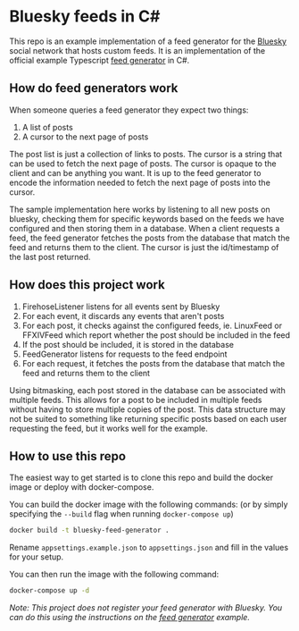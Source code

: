 # Bluesky feeds in C#

This repo is an example implementation of a feed generator for the [Bluesky](https://bsky.app) social network that hosts custom feeds. It is an implementation of the official example Typescript [feed generator](https://github.com/bluesky-social/feed-generator-example) in C#.

## How do feed generators work
When someone queries a feed generator they expect two things:
1. A list of posts
2. A cursor to the next page of posts

The post list is just a collection of links to posts. The cursor is a string that can be used to fetch the next page of posts. The cursor is opaque to the client and can be anything you want. It is up to the feed generator to encode the information needed to fetch the next page of posts into the cursor.

The sample implementation here works by listening to all new posts on bluesky, checking them for specific keywords based on the feeds we have configured and then storing them in a database. When a client requests a feed, the feed generator fetches the posts from the database that match the feed and returns them to the client. The cursor is just the id/timestamp of the last post returned.

## How does this project work
1. FirehoseListener listens for all events sent by Bluesky
2. For each event, it discards any events that aren't posts
3. For each post, it checks against the configured feeds, ie. LinuxFeed or FFXIVFeed which report whether the post should be included in the feed
4. If the post should be included, it is stored in the database
5. FeedGenerator listens for requests to the feed endpoint
6. For each request, it fetches the posts from the database that match the feed and returns them to the client

Using bitmasking, each post stored in the database can be associated with multiple feeds. This allows for a post to be included in multiple feeds without having to store multiple copies of the post.
This data structure may not be suited to something like returning specific posts based on each user requesting the feed, but it works well for the example.

## How to use this repo
The easiest way to get started is to clone this repo and build the docker image or deploy with docker-compose. 

You can build the docker image with the following commands: (or by simply specifying the `--build` flag when running `docker-compose up`)
```bash
docker build -t bluesky-feed-generator .
```

Rename `appsettings.example.json` to `appsettings.json` and fill in the values for your setup.

You can then run the image with the following command:
```bash
docker-compose up -d
```

*Note: This project does not register your feed generator with Bluesky. You can do this using the instructions on the [feed generator](https://github.com/bluesky-social/feed-generator-example) example.*
